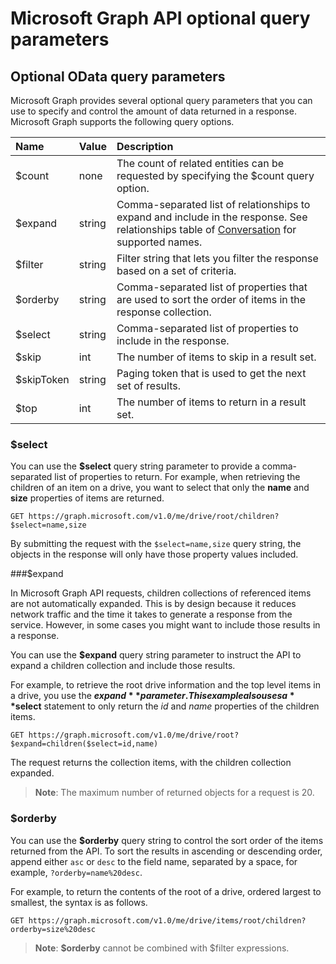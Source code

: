 # Microsoft Graph API optional query parameters
## Optional OData query parameters
Microsoft Graph provides several optional query parameters that you can use to specify and control the amount of data returned in a response. Microsoft Graph supports the following query options. 

|Name|Value|Description|
|:---------------|:--------|:-------|
|$count|none|The count of related entities can be requested by specifying the $count query option.|
|$expand|string|Comma-separated list of relationships to expand and include in the response. See relationships table of [Conversation](../resources/conversation.md) for supported names. |
|$filter|string|Filter string that lets you filter the response based on a set of criteria.|
|$orderby|string|Comma-separated list of properties that are used to sort the order of items in the response collection.|
|$select|string|Comma-separated list of properties to include in the response.|
|$skip|int|The number of items to skip in a result set.|
|$skipToken|string|Paging token that is used to get the next set of results.|
|$top|int|The number of items to return in a result set.|


### $select
You can use the **$select** query string parameter to provide a comma-separated
list of properties to return.  For example, when retrieving the children of an item on a drive, you want to select that only the **name** and **size** properties of items are returned.

```http
GET https://graph.microsoft.com/v1.0/me/drive/root/children?$select=name,size
```

By submitting the request with the `$select=name,size` query string, the objects
in the response will only have those property values included. 

<!--
```json
{
  "value": [
    {
      "id": "13140a9sd9aba",
      "name": "Documents",
      "size": 1024
    },
    {
      "id": "123901909124a",
      "name": "Pictures",
      "size": 1012010210
    }
  ]
}
```--> 

###$expand

In Microsoft Graph API requests, children collections of referenced items are not automatically expanded. This is by design because it reduces network traffic and the time it takes to generate a response from the service. However, in some cases you might want to include those results
in a response.

You can use the **$expand** query string parameter to instruct the API to expand a children collection and include those results.

For example, to retrieve the root drive information and the top level items in a drive, you use the **$expand** parameter. This example also uses a **$select** statement to only return the _id_ and _name_ properties of the children items.


```http
GET https://graph.microsoft.com/v1.0/me/drive/root?$expand=children($select=id,name)
```

The request returns the collection items, with the children collection expanded.

>  **Note**: The maximum number of returned objects for a request is 20.


 <!--The following shows a sample result that is returned in the response body.-->


### $orderby

You can use the **$orderby** query string to control the sort order of the items returned from the API. 
To sort the results in ascending or descending order, append either `asc` or `desc` to the field name, separated by a space, for example,
`?orderby=name%20desc`.

For example, to return the contents of the root of a drive, ordered largest to smallest, the syntax is as follows.

```http
GET https://graph.microsoft.com/v1.0/me/drive/items/root/children?orderby=size%20desc
``` 
 >  **Note**: **$orderby** cannot be combined with $filter expressions.
